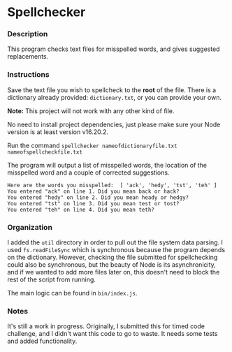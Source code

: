 # Spellchecker

### Description
This program checks text files for misspelled words, and gives suggested replacements.

### Instructions
Save the text file you wish to spellcheck to the **root** of the file. There is a dictionary already provided: `dictionary.txt`, or you can provide your own.

**Note:** This project will not work with any other kind of file.

No need to install project dependencies, just please make sure your Node version is at least version v16.20.2.

Run the command `spellchecker nameofdictionaryfile.txt nameofspellcheckfile.txt`

The program will output a list of misspelled words, the location of the misspelled word and a couple of corrected suggestions.
```
Here are the words you misspelled:  [ 'ack', 'hedy', 'tst', 'teh' ]
You entered "ack" on line 1. Did you mean back or hack?
You entered "hedy" on line 2. Did you mean heady or hedgy?
You entered "tst" on line 3. Did you mean test or tost?
You entered "teh" on line 4. Did you mean teth?
```
### Organization
I added the `util` directory in order to pull out the file system data parsing. I used `fs.readFileSync` which is synchronous because the program depends on the dictionary. 
However, checking the file submitted for spellchecking could also be synchronous, but the beauty of Node is its asynchronicity, and if we wanted to add more files later on, 
this doesn't need to block the rest of the script from running.

The main logic can be found in `bin/index.js`.

### Notes
It's still a work in progress. Originally, I submitted this for timed code challenge,
and I didn't want this code to go to waste. It needs some tests and added functionality.